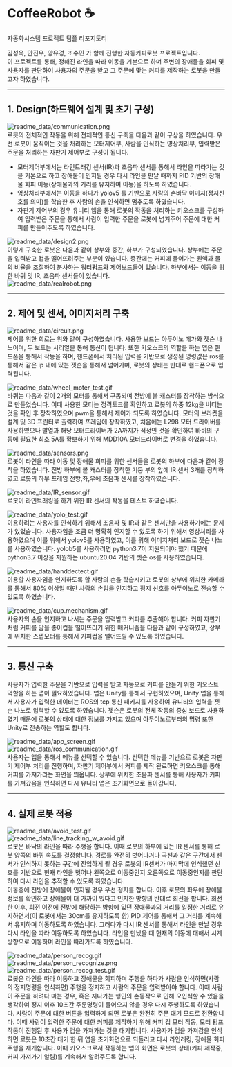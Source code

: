 # CoffeeRobot :coffee:
자동화시스템 프로젝트 팀플 리포지토리

김성욱, 안진우, 양유경, 조수민 가 함께 진행한 자동커피로봇 프로젝트입니다.   
이 프로젝트를 통해, 정해진 라인을 따라 이동을 기본으로 하며 주변의 장애물을 회피 및 사용자를 판단하여 사용자의 주문을 받고 그 주문에 맞는 커피를 제작하는 로봇을 만들고자 하였습니다.   
_______________________________________________   
## 1. Design(하드웨어 설계 및 초기 구성)   
![readme_data/communication.png](readme_data/communication.png)   
로봇의 전체적인 작동을 위해 전체적인 통신 구축을 다음과 같이 구상을 하였습니다. 우선 로봇이 움직이는 것을 처리하는 모터제어부, 사람을 인식하는 영상처리부, 입력받은 주문을 처리하는 자판기 제어부로 구성이 됩니다.    
- 모터제어부에서는 라인트래킹 센서(IR)과 초음파 센서를 통해서 라인을 따라가는 것을 기본으로 하고 장애물이 인지될 경우 다시 라인을 만날 때까지 PID 기반의 장애물 회피 이동(장애물과의 거리를 유지하여 이동)을 하도록 하였습니다.    
- 영상처리부에서는 이동을 하다가 yolov5 를 기반으로 사람의 손바닥 이미지(정지신호를 의미)를 학습한 후 사람의 손을 인식하면 멈추도록 하였습니다.   
- 자판기 제어부의 경우 유니티 앱을 통해 로봇의 작동을 처리하는 키오스크를 구성하여 입력받은 주문을 통해서 사람이 입력한 주문을 로봇에 넘겨주어 주문에 대한 커피를 만들어주도록 하였습니다.   
   

![readme_data/design2.png](readme_data/design2.png)   
이렇게 구축한 로봇은 다음과 같이 상부와 중간, 하부가 구성되었습니다. 상부에는 주문을 입력받고 컵을 떨어뜨려주는 부분이 있습니다. 중간에는 커피에 들어가는 원액과 물의 비율을 조절하여 분사하는 워터펌프와 제어보드들이 있습니다. 하부에서는 이동을 위한 바퀴 및 IR, 초음파 센서들이 있습니다.   
![readme_data/realrobot.png](readme_data/realrobot.png)   
   
_______________________________________________   
## 2. 제어 및 센서, 이미지처리 구축   
![readme_data/circuit.png](readme_data/circuit.png)   
제어를 위한 회로는 위와 같이 구성하였습니다. 사용한 보드는 아두이노 메가와 젯슨 나노이며, 두 보드는 시리얼을 통해 통신이 됩니다. 또한 키오스크의 역할을 하는 앱은 핸드폰을 통해서 작동을 하며, 핸드폰에서 처리된 입력을 기반으로 생성된 명령값은 ros를 통해서 같은 ip 내에 있는 젯슨을 통해서 넘어가며, 로봇의 상태는 반대로 핸드폰으로 입력됩니다.   
   
![readme_data/wheel_moter_test.gif](readme_data/wheel_moter_test.gif)   
바퀴는 다음과 같이 2개의 모터를 통해서 구동되며 전방에 볼 캐스터를 장착하는 방식으로 만들었습니다. 이때 사용한 모터는 정격토크를 확인하고 로봇의 하중 12kg을 버티는 것을 확인 후 장착하였으며 pwm을 통해서 제어가 되도록 하였습니다. 모터의 브라켓을 설계 및 3D 프린터로 출력하여 프레임에 장착하였고, 처음에는 L298 모터 드라이버를 사용하였으나 발열과 해당 모터드라이버가 2A까지가 적정인 것을 확인하여 바퀴의 구동에 필요한 최소 5A를 확보하기 위해 MDD10A 모터드라이버로 변경을 하였습니다.   
   
![readme_data/sensors.png](readme_data/sensors.png)   
로봇이 라인을 따라 이동 및 장애물 회피를 위한 센서들을 로봇의 하부에 다음과 같이 장착을 하였습니다. 전방 하부에 볼 캐스터를 장착한 기둥 부의 앞에 IR 센서 3개를 장착하였고 로봇의 하부 프레임 전방,좌,우에 초음파 센서를 장착하였습니다.   
   
![readme_data/IR_sensor.gif](readme_data/IR_sensor.gif)   
로봇이 라인트래킹을 하기 위한 IR 센서의 작동을 테스트 하였습니다.   
   
![readme_data/yolo_test.gif](readme_data/yolo_test.gif)   
이용하려는 사용자를 인식하기 위해서 초음파 및 IR과 같은 센서만을 사용하기에는 문제가 있었습니다. 사용자임을 조금 더 명확히 인지할 수 있도록 하기 위해서 영상처리를 사용하였으며 이를 위해서 yolov5를 사용하였고, 이를 위해 이미지처리 보드로 젯슨 나노를 사용하였습니다. yolob5를 사용하려면 python3.7이 지원되어야 했기 때문에 python3.7 이상을 지원하는 ubuntu20.04 기반의 젯슨 os를 사용하였습니다.   
   
![readme_data/handdectect.gif](readme_data/handdectect.gif)   
이용할 사용자임을 인지하도록 할 사람의 손을 학습시키고 로봇의 상부에 위치한 카메라를 통해서 80% 이상일 때만 사람의 손임을 인지하고 정지 신호를 아두이노로 전송할 수 있도록 하였습니다.   
   
![readme_data/cup.mechanism.gif](readme_data/cup.mechanism.gif)   
사용자의 손을 인지하고 나서는 주문을 입력받고 커피를 추출해야 합니다. 커피 자판기처럼 커피를 담을 종이컵을 떨어뜨리기 위한 매커니즘을 다음과 같이 구성하였고, 상부에 위치한 스텝모터를 통해서 커피컵을 떨어뜨릴 수 있도록 하였습니다.   
   
_______________________________________________   
## 3. 통신 구축   
사용자가 입력한 주문을 기반으로 입력을 받고 자동으로 커피를 만들기 위한 키오스트 역할을 하는 앱이 필요하였습니다. 앱은 Unity를 통해서 구현하였으며, Unity 앱을 통해서 사용자가 입력한 데이터는 ROS의 tcp 통신 패키지를 사용하여 유니티의 입력을 젯슨 나노로 입력할 수 있도록 하였습니다. 젯슨은 로봇의 전체 작동의 중심 보드로 사용하였기 때문에 로봇의 상태에 대한 정보를 가지고 있으며 아두이노로부터의 명령 또한 Unity로 전송하는 역할도 합니다.   
   
![readme_data/app_screen.gif](readme_data/app_screen.gif)   
![readme_data/ros_communication.gif](readme_data/ros_communication.gif)   
사용자는 앱을 통해서 메뉴를 선택할 수 있습니다. 선택한 메뉴를 기반으로 로봇은 자판기 제어부 처리를 진행하며, 자판기 제어부에서 커피를 제작 완료하면 키오스크를 통해 커피를 가져가라는 화면을 띄웁니다. 상부에 위치한 초음파 센서를 통해 사용자가 커피를 가져갔음을 인식하면 다시 유니티 앱은 초기화면으로 돌아갑니다.   
   
_______________________________________________   
## 4. 실제 로봇 적용   
![readme_data/avoid_test.gif](readme_data/avoid_test.gif)   
![readme_data/line_tracking_w_avoid.gif](readme_data/line_tracking_w_avoid.gif)   
로봇은 바닥의 라인을 따라 주행을 합니다. 이때 로봇의 하부에 있는 IR 센서를 통해 로봇 양쪽의 바퀴 속도를 결정합니다. 경로를 완전히 벗어나거나 곡선과 같은 구간에서 센서가 인식하지 못하는 구간에 진입하게 될 경우 로봇의 IR센서가 마지막에 인식했던 신호를 기반으로 현재 라인을 벗어나 왼쪽으로 이동중인지 오른쪽으로 이동중인지를 판단하여 다시 라인을 추적할 수 있도록 하였습니다.   
이동중에 전방에 장애물이 인지될 경우 우선 정지를 합니다. 이후 로봇의 좌우에 장애물 정보를 확인하고 장애물이 더 가까이 있다고 인지한 방향의 반대로 회전을 합니다. 회전한 이후, 회전 이전에 전방에 해당하는 방향에 있던 장애물과의 거리를 일정한 거리로 유지하면서(이 로봇에서는 30cm를 유지하도록 함) PID 제어를 통해서 그 거리를 계속해서 유지하며 이동하도록 하였습니다. 그러다가 다시 IR 센서를 통해서 라인을 만날 경우 다시 라인을 따라 이동하도록 하였습니다. 라인을 만났을 때 현재의 이동에 대해서 시계방향으로 이동하며 라인을 따라가도록 하였습니다.   

![readme_data/person_recog.gif](readme_data/person_recog.gif)   
![readme_data/person_recognize.png](readme_data/person_recognize.png)   
![readme_data/person_recog_test.gif](readme_data/person_recog_test.gif)   
로봇은 라인을 따라 이동하고 장애물을 회피하며 주행을 하다가 사람을 인식하면(사람의 정지명령을 인식하면) 주행을 정지하고 사람의 주문을 입력받아야 합니다. 이때 사람이 주문을 하려다 마는 경우, 혹은 지나가는 행인의 손동작으로 인해 오인식할 수 있음을 생각하여 정지 이후 10초간 주문명령이 들어오지 않을 경우 다시 주행하도록 하였습니다. 사람이 주문에 대한 버튼을 입력하게 되면 로봇은 완전히 주문 대기 모드로 전환합니다. 이때 사람이 입력한 주문에 대한 커피를 제작하기 위해 커피 컵 모터 작동, 모터 펌프 작동이 진행된 후 사용가 컵을 가져가는 것을 대기합니다. 사용자가 컵을 가져감을 인식하면 로봇은 10초간 대기 한 뒤 앱을 초기화면으로 되돌리고 다시 라인래킹, 장애물 회피 주행을 재개합니다. 이때 키오스크로서 작동하는 앱의 화면은 로봇의 상태(커피 제작중, 커피 가져가기 알림)를 계속해서 알려주도록 합니다.   
